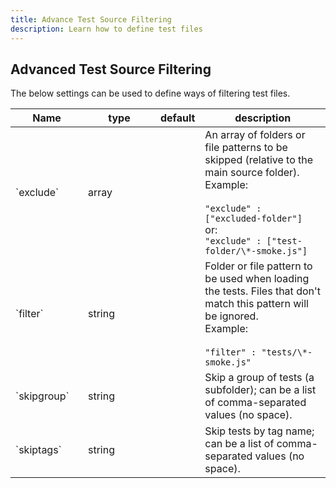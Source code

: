 ```yaml
---
title: Advance Test Source Filtering
description: Learn how to define test files
---
```


<div class="page-header"><h2>Advanced Test Source Filtering</h2></div>

The below settings can be used to define ways of filtering test files.
<table class="table table-bordered table-striped">
  <thead>
   <tr>
     <th style="width: 100px;">Name</th>
     <th style="width: 100px;">type</th>
     <th style="width: 50px;">default</th>
     <th>description</th>
   </tr>
  </thead>
  <tbody>
    <tr>
      <td>`exclude`</td>
      <td>array</td>
      <td></td>
      <td>An array of folders or file patterns to be skipped (relative to the main source folder).<br>
        Example:<br><br>
         <code>"exclude" : ["excluded-folder"]</code><br>
        or:<br>
         <code>"exclude" : ["test-folder/\*-smoke.js"]</code><br>
      </td>
    </tr>

  <tr>
    <td>`filter`</td>
    <td>string</td>
    <td></td>
    <td>Folder or file pattern to be used when loading the tests. Files that don't match this pattern will be ignored.<br>
      Example:<br><br>
       <code>"filter" : "tests/\*-smoke.js"</code><br>
    </td>
  </tr>    

  <tr>
     <td>`skipgroup`<br></td>
     <td>string</td>
     <td></td>
     <td>Skip a group of tests (a subfolder); can be a list of comma-separated values (no space).</td>
  </tr>

  <tr>
     <td>`skiptags`<br></td>
     <td>string</td>
     <td></td>
     <td>Skip tests by tag name; can be a list of comma-separated values (no space).</td>
  </tr>  
  </tbody>
</table>
